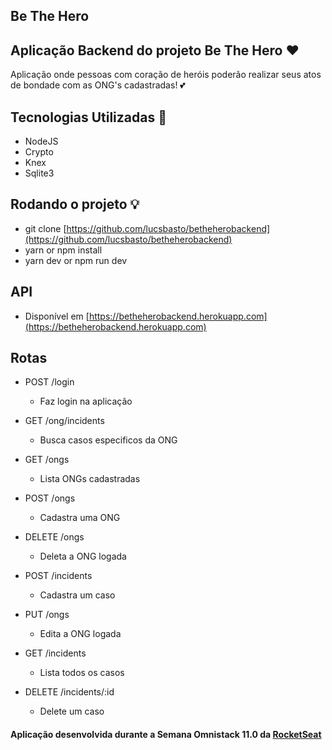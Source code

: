 ## Be The Hero

## Aplicação Backend do projeto Be The Hero :heart:

Aplicação onde pessoas com coração de heróis poderão realizar seus atos de bondade com as ONG's cadastradas! :two_hearts:

## Tecnologias Utilizadas :wrench:

- NodeJS
- Crypto
- Knex
- Sqlite3

## Rodando o projeto :bulb:

- git clone [https://github.com/lucsbasto/betheherobackend](https://github.com/lucsbasto/betheherobackend)
- yarn or npm install
- yarn dev or npm run dev

## API

- Disponível em [https://betheherobackend.herokuapp.com](https://betheherobackend.herokuapp.com)

## Rotas

- POST /login

  - Faz login na aplicação

- GET /ong/incidents

  - Busca casos especificos da ONG

- GET /ongs

  - Lista ONGs cadastradas

- POST /ongs

  - Cadastra uma ONG

- DELETE /ongs

  - Deleta a ONG logada

- POST /incidents

  - Cadastra um caso

- PUT /ongs

  - Edita a ONG logada

- GET /incidents

  - Lista todos os casos

- DELETE /incidents/:id
  - Delete um caso

#### Aplicação desenvolvida durante a Semana Omnistack 11.0 da [RocketSeat](https://github.com/Rocketseat)
